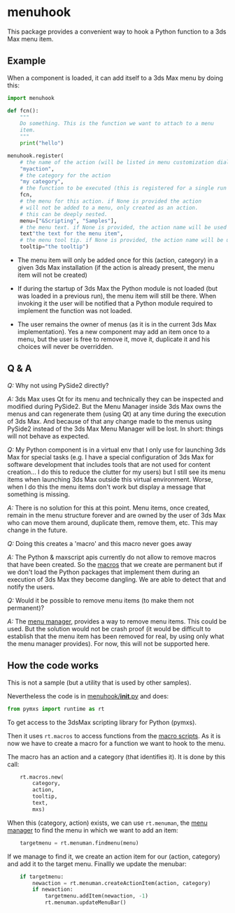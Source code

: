 # menuhook

This package provides a convenient way to hook a Python function
to a 3ds Max menu item.

## Example

When a component is loaded, it can add itself to a 3ds Max menu by doing this:

```python
import menuhook

def fcn():
    """
    Do something. This is the function we want to attach to a menu
    item.
    """
    print("hello")

menuhook.register(
    # the name of the action (will be listed in menu customization dialogs)
    "myaction", 
    # the category for the action
    "my category", 
    # the function to be executed (this is registered for a single run of 3ds Max)
    fcn,
    # the menu for this action. if None is provided the action
    # will not be added to a menu, only created as an action.
    # this can be deeply nested.
    menu=["&Scripting", "Samples"],
    # the menu text. if None is provided, the action name will be used
    text"the text for the menu item", 
    # the menu tool tip. if None is provided, the action name will be used
    tooltip="the tooltip")
```

- The menu item will only be added once for this (action, category) in
a given 3ds Max installation (if the action is already present, the menu item
will not be created)

- If during the startup of 3ds Max the Python module is not loaded (but was
loaded in a previous run), the menu item will still be there. When
invoking it the user will be notified that a Python module required to
implement the function was not loaded.

- The user remains the owner of menus (as it is in the current 3ds Max
implementation). Yes a new component may add an item once to a menu, but
the user is free to remove it, move it, duplicate it and his choices will
never be overridden.

## Q & A

*Q:* Why not using PySide2 directly?

*A:* 3ds Max uses Qt for its menu and technically they can be inspected
and modified during PySide2. But the Menu Manager inside 3ds Max owns the
menus and can regenerate them (using Qt) at any time during the execution
of 3ds Max. And because of that any change made to the menus using PySide2
instead of the 3ds Max Menu Manager will be lost. In short: things will
not behave as expected.


*Q:* My Python component is in a virtual env that I only use for launching
3ds Max for special tasks (e.g. I have a special configuration of 3ds Max for
software development that includes tools that are not used for content
creation... I do this to reduce the clutter for my users) but I still see
its menu items when launching 3ds Max outside this virtual environment. Worse,
when I do this the menu items don't work but display a message that something
is missing.

*A:* There is no solution for this at this point. Menu items, once created,
remain in the menu structure forever and are owned by the user of 3ds Max
who can move them around, duplicate them, remove them, etc. This may
change in the future.


*Q:* Doing this creates a 'macro' and this macro never goes away

*A:* The Python & maxscript apis currently do not allow to remove macros
that have been created. So the [macros](https://help.autodesk.com/view/MAXDEV/2021/ENU/?guid=GUID-3DC75DDE-E4BC-4033-ABA9-A42063036CB9) 
that we create are permanent
but if we don't load the Python packages that implement them during
an execution of 3ds Max they become dangling. We are able to detect that
and notify the users. 


*Q:* Would it be possible to remove menu items (to make them not permanent)?

*A:* The [menu manager](https://help.autodesk.com/view/MAXDEV/2021/ENU/?guid=GUID-258F6015-6B45-4A87-A7F5-BB091A2AE065),
provides a way to remove menu items. This could be used. But the solution
would not be crash proof (it would be difficult to establish that the menu
item has been removed for real, by using only what the menu manager provides).
For now, this will not be supported here.

## How the code works

This is not a sample (but a utility that is used by other samples).

Nevertheless the code is in [menuhook/__init__.py](menuhook/__init__.py) and does:

```python
from pymxs import runtime as rt
```

To get access to the 3dsMax scripting library for Python (pymxs).

Then it uses `rt.macros` to access functions from the [macro scripts](https://help.autodesk.com/view/MAXDEV/2021/ENU/?guid=GUID-3DC75DDE-E4BC-4033-ABA9-A42063036CB9).
As it is now we have to create a macro for a function we want to hook to the menu.

The macro has an action and a category (that identifies it). It is done by this call:

```python
    rt.macros.new(
        category,
        action,
        tooltip,
        text,
        mxs)
```

When this (category, action) exists, we can use `rt.menuman`, the [menu manager](https://help.autodesk.com/view/MAXDEV/2021/ENU/?guid=GUID-258F6015-6B45-4A87-A7F5-BB091A2AE065)
to find the menu in which we want to add an item:

```python
    targetmenu = rt.menuman.findmenu(menu)
```

If we manage to find it, we create an action item for our (action, category) and add it to the 
target menu. Finallly we update the menubar:

```python
    if targetmenu:
        newaction = rt.menuman.createActionItem(action, category)
        if newaction:
            targetmenu.addItem(newaction, -1)
            rt.menuman.updateMenuBar()
```

